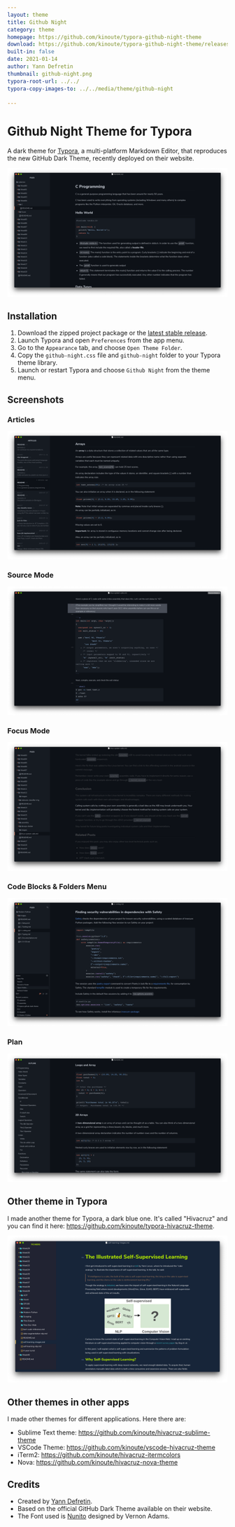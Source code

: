 ```yaml
---
layout: theme
title: Github Night
category: theme
homepage: https://github.com/kinoute/typora-github-night-theme
download: https://github.com/kinoute/typora-github-night-theme/releases/latest
built-in: false
date: 2021-01-14
author: Yann Defretin
thumbnail: github-night.png
typora-root-url: ../../
typora-copy-images-to: ../../media/theme/github-night

---
```


# Github Night Theme for Typora

A dark theme for [Typora](https://typora.io), a multi-platform Markdown Editor, that reproduces the new GitHub Dark Theme, recently deployed on their website.

![](../../media/theme/github-night/standard.png)

## Installation

1. Download the zipped project package or the [latest stable release](https://github.com/kinoute/typora-github-night-theme/releases).
2. Launch Typora and open `Preferences` from the app menu.
3. Go to the `Appearance` tab, and choose `Open Theme Folder`.
4. Copy the `github-night.css` file and `github-night` folder to your Typora theme library.
5. Launch or restart Typora and choose `Github Night` from the theme menu.

## Screenshots

### Articles

![](../../media/theme/github-night/articles.png)

###  Source Mode

![](../../media/theme/github-night/sourcemode.png)

### Focus Mode

![](../../media/theme/github-night/focusmode.png)

### Code Blocks & Folders Menu

![](../../media/theme/github-night/codefolders.png)

### Plan

![](../../media/theme/github-night/plan.png)

## Other theme in Typora

I made another theme for Typora, a dark blue one. It's called "Hivacruz" and you can find it here: https://github.com/kinoute/typora-hivacruz-theme.

![](../../media/theme/github-night/hivacruz.png)

## Other themes in other apps

I made other themes for different applications. Here there are:

- Sublime Text theme: https://github.com/kinoute/hivacruz-sublime-theme
- VSCode Theme: https://github.com/kinoute/vscode-hivacruz-theme
- iTerm2: https://github.com/kinoute/hivacruz-itermcolors
- Nova: https://github.com/kinoute/hivacruz-nova-theme

## Credits

* Created by [Yann Defretin](https://github.com/kinoute).
* Based on the official GitHub Dark Theme available on their website.
* The Font used is [Nunito](https://fonts.google.com/specimen/Nunito) designed by Vernon Adams.


